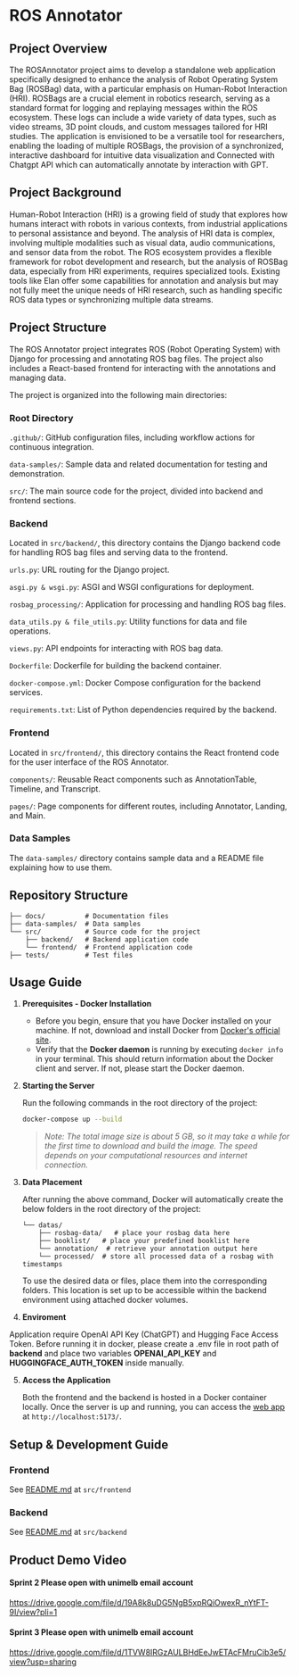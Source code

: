 # ROS Annotator
## Project Overview
The ROSAnnotator project aims to develop a standalone web application specifically designed to enhance the analysis of Robot Operating System Bag (ROSBag) data, with a particular emphasis on Human-Robot Interaction (HRI). ROSBags are a crucial element in robotics research, serving as a standard format for logging and replaying messages within the ROS ecosystem. These logs can include a wide variety of data types, such as video streams, 3D point clouds, and custom messages tailored for HRI studies. The application is envisioned to be a versatile tool for researchers, enabling the loading of multiple ROSBags, the provision of a synchronized, interactive dashboard for intuitive data visualization and Connected with Chatgpt API which can automatically annotate by interaction with GPT.

## Project Background
Human-Robot Interaction (HRI) is a growing field of study that explores how humans interact with robots in various contexts, from industrial applications to personal assistance and beyond. The analysis of HRI data is complex, involving multiple modalities such as visual data, audio communications, and sensor data from the robot. The ROS ecosystem provides a flexible framework for robot development and research, but the analysis of ROSBag data, especially from HRI experiments, requires specialized tools. Existing tools like Elan offer some capabilities for annotation and analysis but may not fully meet the unique needs of HRI research, such as handling specific ROS data types or synchronizing multiple data streams.


## Project Structure

The ROS Annotator project integrates ROS (Robot Operating System) with Django for processing and annotating ROS bag files. The project also includes a React-based frontend for interacting with the annotations and managing data.



The project is organized into the following main directories:

### Root Directory

```.github/```: GitHub configuration files, including workflow actions for continuous integration.

```data-samples/```: Sample data and related documentation for testing and demonstration.

```src/```: The main source code for the project, divided into backend and frontend sections.


### Backend

Located in ```src/backend/```, this directory contains the Django backend code for handling ROS bag files and serving data to the frontend.

```urls.py```: URL routing for the Django project.

```asgi.py & wsgi.py```: ASGI and WSGI configurations for deployment.

```rosbag_processing/```: Application for processing and handling ROS bag files.

```data_utils.py & file_utils.py```: Utility functions for data and file operations.

```views.py```: API endpoints for interacting with ROS bag data.

```Dockerfile```: Dockerfile for building the backend container.

```docker-compose.yml```: Docker Compose configuration for the backend services.

```requirements.txt```: List of Python dependencies required by the backend.

### Frontend

Located in ```src/frontend/```, this directory contains the React frontend code for the user interface of the ROS Annotator.

```components/```: Reusable React components such as AnnotationTable, Timeline, and Transcript.

```pages/```: Page components for different routes, including Annotator, Landing, and Main.


### Data Samples

The ```data-samples/``` directory contains sample data and a README file explaining how to use them.


## Repository Structure

```
├── docs/          # Documentation files
├── data-samples/  # Data samples
└── src/           # Source code for the project
    ├── backend/   # Backend application code
    └── frontend/  # Frontend application code
├── tests/         # Test files
```

## Usage Guide

1. **Prerequisites - Docker Installation**

   - Before you begin, ensure that you have Docker installed on your machine. If not, download and install Docker from [Docker's official site](https://www.docker.com/get-started).
   - Verify that the **Docker daemon** is running by executing `docker info` in your terminal. This should return information about the Docker client and server. If not, please start the Docker daemon.

2. **Starting the Server**

   Run the following commands in the root directory of the project:

   ```bash
   docker-compose up --build
   ```

   > _Note: The total image size is about 5 GB, so it may take a while for the first time to download and build the image. The speed depends on your computational resources and internet connection._

3. **Data Placement**

   After running the above command, Docker will automatically create the below folders in the root directory of the project:

   ```
   └── datas/
       ├── rosbag-data/   # place your rosbag data here
       ├── booklist/   # place your predefined booklist here
       └── annotation/  # retrieve your annotation output here
       └── processed/  # store all processed data of a rosbag with timestamps
   ```

   To use the desired data or files, place them into the corresponding folders. This location is set up to be accessible within the backend environment using attached docker volumes.

4. **Enviroment**

Application require OpenAI API Key (ChatGPT) and Hugging Face Access Token. Before running it in docker, please create a .env file in root path of **backend** and place two variables **OPENAI_API_KEY** and  **HUGGINGFACE_AUTH_TOKEN** inside manually.

5. **Access the Application**

   Both the frontend and the backend is hosted in a Docker container locally. Once the server is up and running, you can access the [web app](http://localhost:5173/) at `http://localhost:5173/`.

## Setup & Development Guide

### Frontend

See [README.md](https://github.com/COMP90082-2024-SM1/ros-annotator/tree/main/src/frontend#readme) at <code>src/frontend</code>

### Backend

See [README.md](https://github.com/COMP90082-2024-SM1/ros-annotator/blob/main/src/backend/readme.md) at <code>src/backend</code>

## Product Demo Video

#### Sprint 2 Please open with unimelb email account
https://drive.google.com/file/d/19A8k8uDG5NgB5xpRQiOwexR_nYtFT-9I/view?pli=1


#### Sprint 3 Please open with unimelb email account
https://drive.google.com/file/d/1TVW8IRGzAULBHdEeJwETAcFMruCib3e5/view?usp=sharing 
